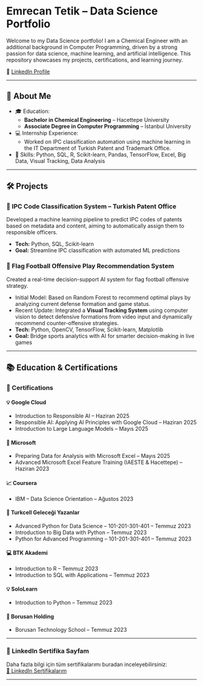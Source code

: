 
# Emrecan Tetik – Data Science Portfolio

Welcome to my Data Science portfolio! I am a Chemical Engineer with an additional background in Computer Programming, driven by a strong passion for data science, machine learning, and artificial intelligence. This repository showcases my projects, certifications, and learning journey.

🔗 [LinkedIn Profile](https://www.linkedin.com/in/emrecan-tetik-5740b51b9/)

---

## 🚀 About Me

- 🎓 Education:
  - **Bachelor in Chemical Engineering** – Hacettepe University
  - **Associate Degree in Computer Programming** – İstanbul University
- 💻 Internship Experience:
  - Worked on IPC classification automation using machine learning in the IT Department of Turkish Patent and Trademark Office.
- 🧠 Skills: Python, SQL, R, Scikit-learn, Pandas, TensorFlow, Excel, Big Data, Visual Tracking, Data Analysis

---

## 🛠 Projects

### 🔹 IPC Code Classification System – Turkish Patent Office
Developed a machine learning pipeline to predict IPC codes of patents based on metadata and content, aiming to automatically assign them to responsible officers.
- **Tech:** Python, SQL, Scikit-learn
- **Goal:** Streamline IPC classification with automated ML predictions

### 🔹 Flag Football Offensive Play Recommendation System
Created a real-time decision-support AI system for flag football offensive strategy.
- Initial Model: Based on Random Forest to recommend optimal plays by analyzing current defense formation and game status.
- Recent Update: Integrated a **Visual Tracking System** using computer vision to detect defensive formations from video input and dynamically recommend counter-offensive strategies.
- **Tech:** Python, OpenCV, TensorFlow, Scikit-learn, Matplotlib
- **Goal:** Bridge sports analytics with AI for smarter decision-making in live games

---

## 📚 Education & Certifications

### 📜 Certifications

#### 💡 Google Cloud
- Introduction to Responsible AI – Haziran 2025  
- Responsible AI: Applying AI Principles with Google Cloud – Haziran 2025  
- Introduction to Large Language Models – Mayıs 2025  

#### 🧠 Microsoft
- Preparing Data for Analysis with Microsoft Excel – Mayıs 2025  
- Advanced Microsoft Excel Feature Training (IAESTE & Hacettepe) – Haziran 2023  

#### 📈 Coursera
- IBM – Data Science Orientation – Ağustos 2023  

#### 🐍 Turkcell Geleceği Yazanlar
- Advanced Python for Data Science – 101-201-301-401 – Temmuz 2023  
- Introduction to Big Data with Python – Temmuz 2023  
- Python for Advanced Programming – 101-201-301-401 – Temmuz 2023  

#### 💻 BTK Akademi
- Introduction to R – Temmuz 2023  
- Introduction to SQL with Applications – Temmuz 2023  

#### 💡 SoloLearn
- Introduction to Python – Temmuz 2023  

#### 🏢 Borusan Holding
- Borusan Technology School – Temmuz 2023  

---

### 🔗 LinkedIn Sertifika Sayfam
Daha fazla bilgi için tüm sertifikalarımı buradan inceleyebilirsiniz:  
[🔗 LinkedIn Sertifikalarım](https://www.linkedin.com/in/emrecan-tetik-5740b51b9/details/certifications/)

---
